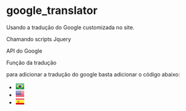 # google_translator
Usando a tradução do Google customizada no site.

Chamando scripts
Jquery
	<script type="text/javascript" src="js/jquery-1.11.1.min.js" language="javascript"></script>

API do Google
	<script src="//translate.google.com/translate_a/element.js?cb=googleTranslateElementInit"></script>

Função da tradução
	<script type="text/javascript" src="js/tradutor.js"></script>


para adicionar a tradução do google basta adicionar o código abaixo:

<div class="language">
			<div style="display:none;" id="google_translate_element"></div>
			<ul class="nav-language">
				<li><a href="javascript:void(0)" class="pt" onclick="ChangeLang('pt')" title="Traduzir para portugu&ecirc;s"><img src="img/portugues.gif" border="0" alt="Portugues" /></a></li>
				<li><a href="javascript:void(0)" class="en" onclick="ChangeLang('en')" title="Translate to English"><img src="img/english.gif" border="0" alt="English" /></a></li>
				<li><a href="javascript:void(0)" class="es" onclick="ChangeLang('es')" title="Traducir al espa&ntilde;ol"><img src="img/espanol.gif" border="0" alt="Spanish" /></a></li>
			</ul>
		</div>
